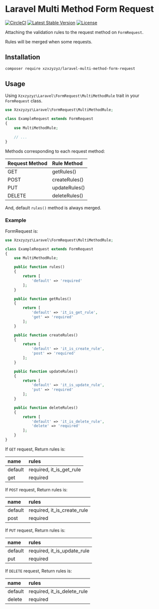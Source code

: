 # Laravel Multi Method Form Request

[![CircleCI](https://circleci.com/gh/xzxzyzyz/laravel-multi-method-form-request.svg?style=svg)](https://circleci.com/gh/xzxzyzyz/laravel-multi-method-form-request)
[![Latest Stable Version](https://poser.pugx.org/xzxzyzyz/laravel-multi-method-form-request/version)](https://packagist.org/packages/xzxzyzyz/laravel-multi-method-form-request)
[![License](https://poser.pugx.org/xzxzyzyz/laravel-multi-method-form-request/license)](https://packagist.org/packages/xzxzyzyz/laravel-multi-method-form-request)

Attaching the validation rules to the request method on `FormRequest`.

Rules will be merged when some requests.

## Installation

```bash
composer require xzxzyzyz/laravel-multi-method-form-request
```

## Usage

Using `Xzxzyzyz\Laravel\FormRequest\MultiMethodRule` trait in your `FormRequest` class.

```php
use Xzxzyzyz\Laravel\FormRequest\MultiMethodRule;

class ExampleRequest extends FormRequest
{
	use MultiMethodRule;
	
	// ...
}
```

Methods corresponding to each request method:

 Request Method  | Rule Method
:---------|:----------
 GET    | getRules()
 POST    | createRules()
 PUT    | updateRules()
 DELETE    | deleteRules()
 
 And, default `rules()` method is always merged.
 
 
### Example

FormRequest is:

```php
use Xzxzyzyz\Laravel\FormRequest\MultiMethodRule;

class ExampleRequest extends FormRequest
{
    use MultiMethodRule;

    public function rules()
    {
        return [
            'default' => 'required'
        ];
    }

    public function getRules()
    {
        return [
            'default' => 'it_is_get_rule',
            'get' => 'required'
        ];
    }

    public function createRules()
    {
        return [
            'default' => 'it_is_create_rule',
            'post' => 'required'
        ];
    }

    public function updateRules()
    {
        return [
            'default' => 'it_is_update_rule',
            'put' => 'required'
        ];
    }

    public function deleteRules()
    {
        return [
            'default' => 'it_is_delete_rule',
            'delete' => 'required'
        ];
    }
}
```

If `GET` request, Return rules is:

 name    | rules
:--------|:----------
 default | required, it_is_get_rule
 get     | required


If `POST` request, Return rules is:

 name    | rules
:--------|:----------
 default | required, it_is_create_rule
 post    | required


If `PUT` request, Return rules is:

 name    | rules
:--------|:----------
 default | required, it_is_update_rule
 put     | required


If `DELETE` request, Return rules is:

 name      | rules
:----------|:----------
 default   | required, it_is_delete_rule
 delete    | required
